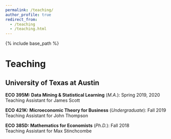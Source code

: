 ```yaml
---
permalink: /teaching/
author_profile: true
redirect_from:
  - /teaching
  - /teaching.html
---
```


{% include base_path %}

# Teaching

## University of Texas at Austin

**ECO 395M: Data Mining & Statistical Learning** (*M.A.*): Spring 2019, 2020  
Teaching Assistant for James Scott  


**ECO 421K: Microeconomic Theory for Business** (*Undergraduate*): Fall 2019  
Teaching Assistant for John Thompson  


**ECO 385D: Mathematics for Economists** (*Ph.D.*): Fall 2018  
Teaching Assistant for Max Stinchcombe  
